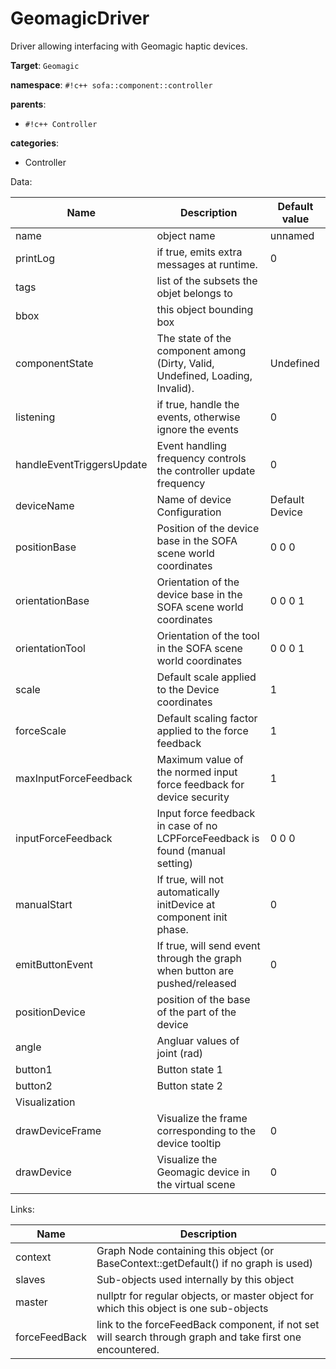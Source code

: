 # GeomagicDriver

Driver allowing interfacing with Geomagic haptic devices.


__Target__: `Geomagic`

__namespace__: `#!c++ sofa::component::controller`

__parents__: 

- `#!c++ Controller`

__categories__: 

- Controller

Data: 

<table>
<thead>
    <tr>
        <th>Name</th>
        <th>Description</th>
        <th>Default value</th>
    </tr>
</thead>
<tbody>
	<tr>
		<td>name</td>
		<td>
object name
</td>
		<td>unnamed</td>
	</tr>
	<tr>
		<td>printLog</td>
		<td>
if true, emits extra messages at runtime.
</td>
		<td>0</td>
	</tr>
	<tr>
		<td>tags</td>
		<td>
list of the subsets the objet belongs to
</td>
		<td></td>
	</tr>
	<tr>
		<td>bbox</td>
		<td>
this object bounding box
</td>
		<td></td>
	</tr>
	<tr>
		<td>componentState</td>
		<td>
The state of the component among (Dirty, Valid, Undefined, Loading, Invalid).
</td>
		<td>Undefined</td>
	</tr>
	<tr>
		<td>listening</td>
		<td>
if true, handle the events, otherwise ignore the events
</td>
		<td>0</td>
	</tr>
	<tr>
		<td>handleEventTriggersUpdate</td>
		<td>
Event handling frequency controls the controller update frequency
</td>
		<td>0</td>
	</tr>
	<tr>
		<td>deviceName</td>
		<td>
Name of device Configuration
</td>
		<td>Default Device</td>
	</tr>
	<tr>
		<td>positionBase</td>
		<td>
Position of the device base in the SOFA scene world coordinates
</td>
		<td>0 0 0</td>
	</tr>
	<tr>
		<td>orientationBase</td>
		<td>
Orientation of the device base in the SOFA scene world coordinates
</td>
		<td>0 0 0 1</td>
	</tr>
	<tr>
		<td>orientationTool</td>
		<td>
Orientation of the tool in the SOFA scene world coordinates
</td>
		<td>0 0 0 1</td>
	</tr>
	<tr>
		<td>scale</td>
		<td>
Default scale applied to the Device coordinates
</td>
		<td>1</td>
	</tr>
	<tr>
		<td>forceScale</td>
		<td>
Default scaling factor applied to the force feedback
</td>
		<td>1</td>
	</tr>
	<tr>
		<td>maxInputForceFeedback</td>
		<td>
Maximum value of the normed input force feedback for device security
</td>
		<td>1</td>
	</tr>
	<tr>
		<td>inputForceFeedback</td>
		<td>
Input force feedback in case of no LCPForceFeedback is found (manual setting)
</td>
		<td>0 0 0</td>
	</tr>
	<tr>
		<td>manualStart</td>
		<td>
If true, will not automatically initDevice at component init phase.
</td>
		<td>0</td>
	</tr>
	<tr>
		<td>emitButtonEvent</td>
		<td>
If true, will send event through the graph when button are pushed/released
</td>
		<td>0</td>
	</tr>
	<tr>
		<td>positionDevice</td>
		<td>
position of the base of the part of the device
</td>
		<td></td>
	</tr>
	<tr>
		<td>angle</td>
		<td>
Angluar values of joint (rad)
</td>
		<td></td>
	</tr>
	<tr>
		<td>button1</td>
		<td>
Button state 1
</td>
		<td></td>
	</tr>
	<tr>
		<td>button2</td>
		<td>
Button state 2
</td>
		<td></td>
	</tr>
	<tr>
		<td colspan="3">Visualization</td>
	</tr>
	<tr>
		<td>drawDeviceFrame</td>
		<td>
Visualize the frame corresponding to the device tooltip
</td>
		<td>0</td>
	</tr>
	<tr>
		<td>drawDevice</td>
		<td>
Visualize the Geomagic device in the virtual scene
</td>
		<td>0</td>
	</tr>

</tbody>
</table>

Links: 

| Name | Description |
| ---- | ----------- |
|context|Graph Node containing this object (or BaseContext::getDefault() if no graph is used)|
|slaves|Sub-objects used internally by this object|
|master|nullptr for regular objects, or master object for which this object is one sub-objects|
|forceFeedBack|link to the forceFeedBack component, if not set will search through graph and take first one encountered.|




